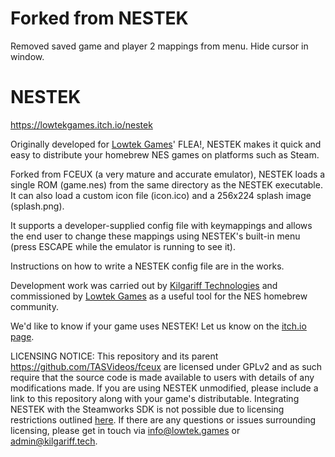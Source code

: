 # Forked from NESTEK

Removed saved game and player 2 mappings from menu. Hide cursor in window.

# NESTEK

https://lowtekgames.itch.io/nestek

Originally developed for [Lowtek Games](http://lowtek.co.uk)' FLEA!, NESTEK makes it quick and easy to distribute your homebrew NES games on platforms such as Steam.

Forked from FCEUX (a very mature and accurate emulator), NESTEK loads a single ROM (game.nes) from the same directory as the NESTEK executable. It can also load a custom icon file (icon.ico) and a 256x224 splash image (splash.png).

It supports a developer-supplied config file with keymappings and allows the end user to change these mappings using NESTEK's built-in menu (press ESCAPE while the emulator is running to see it).

Instructions on how to write a NESTEK config file are in the works.

Development work was carried out by [Kilgariff Technologies](https://kilgariff.tech) and commissioned by [Lowtek Games](http://lowtek.co.uk) as a useful tool for the NES homebrew community.

We'd like to know if your game uses NESTEK! Let us know on the [itch.io page](https://lowtekgames.itch.io/nestek).

LICENSING NOTICE: This repository and its parent https://github.com/TASVideos/fceux are licensed under GPLv2 and as such require that the source code is made available to users with details of any modifications made. If you are using NESTEK unmodified, please include a link to this repository along with your game's distributable. Integrating NESTEK with the Steamworks SDK is not possible due to licensing restrictions outlined [here](https://partner.steamgames.com/doc/sdk/uploading/distributing_opensource). If there are any questions or issues surrounding licensing, please get in touch via info@lowtek.games or admin@kilgariff.tech.
